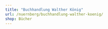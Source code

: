 ```yaml
---
title: "Buchhandlung Walther König"
url: /nuernberg/buchhandlung-walther-koenig/
shop: Bücher
---
```

